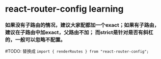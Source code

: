 # react-router-config learning

### 如果没有子路由的情况，建议大家配都加一个exact；如果有子路由，建议在子路由中加exact，父路由不加； 而strict是针对是否有斜杠的，一般可以忽略不配置。

#TODO: 替换成 `import { renderRoutes } from "react-router-config";`